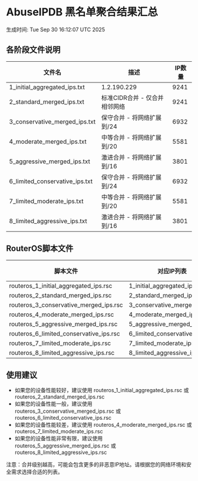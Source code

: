 # AbuseIPDB 黑名单聚合结果汇总
生成时间: Tue Sep 30 16:12:07 UTC 2025

## 各阶段文件说明

| 文件名 | 描述 | IP数量 |
|--------|------|--------|
| 1_initial_aggregated_ips.txt | 1.2.190.229 | 9241 |
| 2_standard_merged_ips.txt | 标准CIDR合并 - 仅合并相邻网络 | 9241 |
| 3_conservative_merged_ips.txt | 保守合并 - 将网络扩展到/24 | 6932 |
| 4_moderate_merged_ips.txt | 中等合并 - 将网络扩展到/20 | 5581 |
| 5_aggressive_merged_ips.txt | 激进合并 - 将网络扩展到/16 | 3801 |
| 6_limited_conservative_ips.txt | 保守合并 - 将网络扩展到/24 | 6932 |
| 7_limited_moderate_ips.txt | 中等合并 - 将网络扩展到/20 | 5581 |
| 8_limited_aggressive_ips.txt | 激进合并 - 将网络扩展到/16 | 3801 |

## RouterOS脚本文件

| 脚本文件 | 对应IP列表 | IP数量 |
|----------|------------|--------|
| routeros_1_initial_aggregated_ips.rsc | 1_initial_aggregated_ips.txt | 9241 |
| routeros_2_standard_merged_ips.rsc | 2_standard_merged_ips.txt | 9241 |
| routeros_3_conservative_merged_ips.rsc | 3_conservative_merged_ips.txt | 6932 |
| routeros_4_moderate_merged_ips.rsc | 4_moderate_merged_ips.txt | 5581 |
| routeros_5_aggressive_merged_ips.rsc | 5_aggressive_merged_ips.txt | 3801 |
| routeros_6_limited_conservative_ips.rsc | 6_limited_conservative_ips.txt | 6932 |
| routeros_7_limited_moderate_ips.rsc | 7_limited_moderate_ips.txt | 5581 |
| routeros_8_limited_aggressive_ips.rsc | 8_limited_aggressive_ips.txt | 3801 |

## 使用建议

- 如果您的设备性能较好，建议使用 routeros_1_initial_aggregated_ips.rsc 或 routeros_2_standard_merged_ips.rsc
- 如果您的设备性能一般，建议使用 routeros_3_conservative_merged_ips.rsc 或 routeros_6_limited_conservative_ips.rsc
- 如果您的设备性能较差，建议使用 routeros_4_moderate_merged_ips.rsc 或 routeros_7_limited_moderate_ips.rsc
- 如果您的设备性能非常有限，建议使用 routeros_5_aggressive_merged_ips.rsc 或 routeros_8_limited_aggressive_ips.rsc

注意：合并级别越高，可能会包含更多的非恶意IP地址。请根据您的网络环境和安全需求选择合适的列表。
